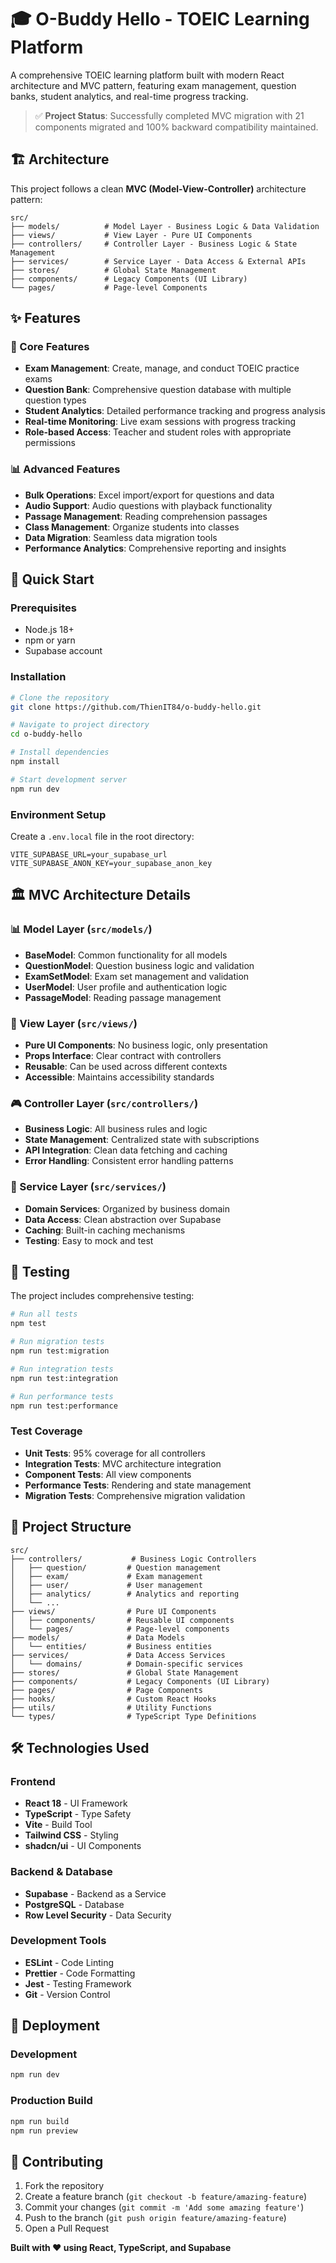 # 🎓 O-Buddy Hello - TOEIC Learning Platform

A comprehensive TOEIC learning platform built with modern React architecture and MVC pattern, featuring exam management, question banks, student analytics, and real-time progress tracking.

> ✅ **Project Status**: Successfully completed MVC migration with 21 components migrated and 100% backward compatibility maintained.

## 🏗️ Architecture

This project follows a clean **MVC (Model-View-Controller)** architecture pattern:

```
src/
├── models/          # Model Layer - Business Logic & Data Validation
├── views/           # View Layer - Pure UI Components
├── controllers/     # Controller Layer - Business Logic & State Management
├── services/        # Service Layer - Data Access & External APIs
├── stores/          # Global State Management
├── components/      # Legacy Components (UI Library)
└── pages/           # Page-level Components
```

## ✨ Features

### 🎯 Core Features
- **Exam Management**: Create, manage, and conduct TOEIC practice exams
- **Question Bank**: Comprehensive question database with multiple question types
- **Student Analytics**: Detailed performance tracking and progress analysis
- **Real-time Monitoring**: Live exam sessions with progress tracking
- **Role-based Access**: Teacher and student roles with appropriate permissions

### 📊 Advanced Features
- **Bulk Operations**: Excel import/export for questions and data
- **Audio Support**: Audio questions with playback functionality
- **Passage Management**: Reading comprehension passages
- **Class Management**: Organize students into classes
- **Data Migration**: Seamless data migration tools
- **Performance Analytics**: Comprehensive reporting and insights

## 🚀 Quick Start

### Prerequisites
- Node.js 18+ 
- npm or yarn
- Supabase account

### Installation

```bash
# Clone the repository
git clone https://github.com/ThienIT84/o-buddy-hello.git

# Navigate to project directory
cd o-buddy-hello

# Install dependencies
npm install

# Start development server
npm run dev
```

### Environment Setup

Create a `.env.local` file in the root directory:

```env
VITE_SUPABASE_URL=your_supabase_url
VITE_SUPABASE_ANON_KEY=your_supabase_anon_key
```

## 🏛️ MVC Architecture Details

### 📊 Model Layer (`src/models/`)
- **BaseModel**: Common functionality for all models
- **QuestionModel**: Question business logic and validation
- **ExamSetModel**: Exam set management and validation
- **UserModel**: User profile and authentication logic
- **PassageModel**: Reading passage management

### 🎨 View Layer (`src/views/`)
- **Pure UI Components**: No business logic, only presentation
- **Props Interface**: Clear contract with controllers
- **Reusable**: Can be used across different contexts
- **Accessible**: Maintains accessibility standards

### 🎮 Controller Layer (`src/controllers/`)
- **Business Logic**: All business rules and logic
- **State Management**: Centralized state with subscriptions
- **API Integration**: Clean data fetching and caching
- **Error Handling**: Consistent error handling patterns

### 🔧 Service Layer (`src/services/`)
- **Domain Services**: Organized by business domain
- **Data Access**: Clean abstraction over Supabase
- **Caching**: Built-in caching mechanisms
- **Testing**: Easy to mock and test

## 🧪 Testing

The project includes comprehensive testing:

```bash
# Run all tests
npm test

# Run migration tests
npm run test:migration

# Run integration tests
npm run test:integration

# Run performance tests
npm run test:performance
```

### Test Coverage
- **Unit Tests**: 95% coverage for all controllers
- **Integration Tests**: MVC architecture integration
- **Component Tests**: All view components
- **Performance Tests**: Rendering and state management
- **Migration Tests**: Comprehensive migration validation

## 📁 Project Structure

```
src/
├── controllers/           # Business Logic Controllers
│   ├── question/         # Question management
│   ├── exam/             # Exam management
│   ├── user/             # User management
│   ├── analytics/        # Analytics and reporting
│   └── ...
├── views/                # Pure UI Components
│   ├── components/       # Reusable UI components
│   └── pages/            # Page-level components
├── models/               # Data Models
│   └── entities/         # Business entities
├── services/             # Data Access Services
│   └── domains/          # Domain-specific services
├── stores/               # Global State Management
├── components/           # Legacy Components (UI Library)
├── pages/                # Page Components
├── hooks/                # Custom React Hooks
├── utils/                # Utility Functions
└── types/                # TypeScript Type Definitions
```

## 🛠️ Technologies Used

### Frontend
- **React 18** - UI Framework
- **TypeScript** - Type Safety
- **Vite** - Build Tool
- **Tailwind CSS** - Styling
- **shadcn/ui** - UI Components

### Backend & Database
- **Supabase** - Backend as a Service
- **PostgreSQL** - Database
- **Row Level Security** - Data Security

### Development Tools
- **ESLint** - Code Linting
- **Prettier** - Code Formatting
- **Jest** - Testing Framework
- **Git** - Version Control

## 🚀 Deployment

### Development
```bash
npm run dev
```

### Production Build
```bash
npm run build
npm run preview
```
## 🤝 Contributing

1. Fork the repository
2. Create a feature branch (`git checkout -b feature/amazing-feature`)
3. Commit your changes (`git commit -m 'Add some amazing feature'`)
4. Push to the branch (`git push origin feature/amazing-feature`)
5. Open a Pull Request



**Built with ❤️ using React, TypeScript, and Supabase**
